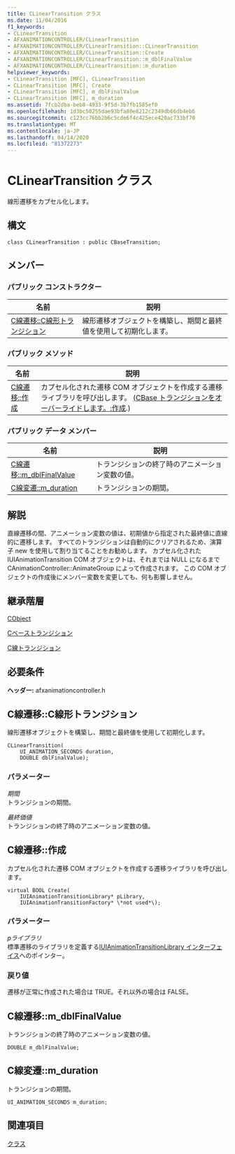 ```yaml
---
title: CLinearTransition クラス
ms.date: 11/04/2016
f1_keywords:
- CLinearTransition
- AFXANIMATIONCONTROLLER/CLinearTransition
- AFXANIMATIONCONTROLLER/CLinearTransition::CLinearTransition
- AFXANIMATIONCONTROLLER/CLinearTransition::Create
- AFXANIMATIONCONTROLLER/CLinearTransition::m_dblFinalValue
- AFXANIMATIONCONTROLLER/CLinearTransition::m_duration
helpviewer_keywords:
- CLinearTransition [MFC], CLinearTransition
- CLinearTransition [MFC], Create
- CLinearTransition [MFC], m_dblFinalValue
- CLinearTransition [MFC], m_duration
ms.assetid: 7fcb2dba-beb8-4933-9f5d-3b7fb1585ef0
ms.openlocfilehash: 1d3bc50255dae93bfa80e8212c2349db66db4eb6
ms.sourcegitcommit: c123cc76bb2b6c5cde6f4c425ece420ac733bf70
ms.translationtype: MT
ms.contentlocale: ja-JP
ms.lasthandoff: 04/14/2020
ms.locfileid: "81372273"
---
```

# <a name="clineartransition-class"></a>CLinearTransition クラス

線形遷移をカプセル化します。

## <a name="syntax"></a>構文

```
class CLinearTransition : public CBaseTransition;
```

## <a name="members"></a>メンバー

### <a name="public-constructors"></a>パブリック コンストラクター

|名前|説明|
|----------|-----------------|
|[C線遷移::C線形トランジション](#clineartransition)|線形遷移オブジェクトを構築し、期間と最終値を使用して初期化します。|

### <a name="public-methods"></a>パブリック メソッド

|名前|説明|
|----------|-----------------|
|[C線遷移::作成](#create)|カプセル化された遷移 COM オブジェクトを作成する遷移ライブラリを呼び出します。 [(CBase トランジションをオーバーライドします。:作成](../../mfc/reference/cbasetransition-class.md#create).)|

### <a name="public-data-members"></a>パブリック データ メンバー

|名前|説明|
|----------|-----------------|
|[C線遷移::m_dblFinalValue](#m_dblfinalvalue)|トランジションの終了時のアニメーション変数の値。|
|[C線変遷::m_duration](#m_duration)|トランジションの期間。|

## <a name="remarks"></a>解説

直線遷移の間、アニメーション変数の値は、初期値から指定された最終値に直線的に遷移します。 すべてのトランジションは自動的にクリアされるため、演算子 new を使用して割り当てることをお勧めします。 カプセル化された IUIAnimationTransition COM オブジェクトは、それまでは NULL になるまで CAnimationController::AnimateGroup によって作成されます。 この COM オブジェクトの作成後にメンバー変数を変更しても、何も影響しません。

## <a name="inheritance-hierarchy"></a>継承階層

[CObject](../../mfc/reference/cobject-class.md)

[Cベーストランジション](../../mfc/reference/cbasetransition-class.md)

[C線トランジション](../../mfc/reference/clineartransition-class.md)

## <a name="requirements"></a>必要条件

**ヘッダー:** afxanimationcontroller.h

## <a name="clineartransitionclineartransition"></a><a name="clineartransition"></a>C線遷移::C線形トランジション

線形遷移オブジェクトを構築し、期間と最終値を使用して初期化します。

```
CLinearTransition(
    UI_ANIMATION_SECONDS duration,
    DOUBLE dblFinalValue);
```

### <a name="parameters"></a>パラメーター

*期間*<br/>
トランジションの期間。

*最終価値*<br/>
トランジションの終了時のアニメーション変数の値。

## <a name="clineartransitioncreate"></a><a name="create"></a>C線遷移::作成

カプセル化された遷移 COM オブジェクトを作成する遷移ライブラリを呼び出します。

```
virtual BOOL Create(
    IUIAnimationTransitionLibrary* pLibrary,
    IUIAnimationTransitionFactory* \*not used*\);
```

### <a name="parameters"></a>パラメーター

*pライブラリ*<br/>
標準遷移のライブラリを定義する[IUIAnimationTransitionLibrary インターフェイス](/windows/win32/api/uianimation/nn-uianimation-iuianimationtransitionlibrary)へのポインター。

### <a name="return-value"></a>戻り値

遷移が正常に作成された場合は TRUE。それ以外の場合は FALSE。

## <a name="clineartransitionm_dblfinalvalue"></a><a name="m_dblfinalvalue"></a>C線遷移::m_dblFinalValue

トランジションの終了時のアニメーション変数の値。

```
DOUBLE m_dblFinalValue;
```

## <a name="clineartransitionm_duration"></a><a name="m_duration"></a>C線変遷::m_duration

トランジションの期間。

```
UI_ANIMATION_SECONDS m_duration;
```

## <a name="see-also"></a>関連項目

[クラス](../../mfc/reference/mfc-classes.md)
